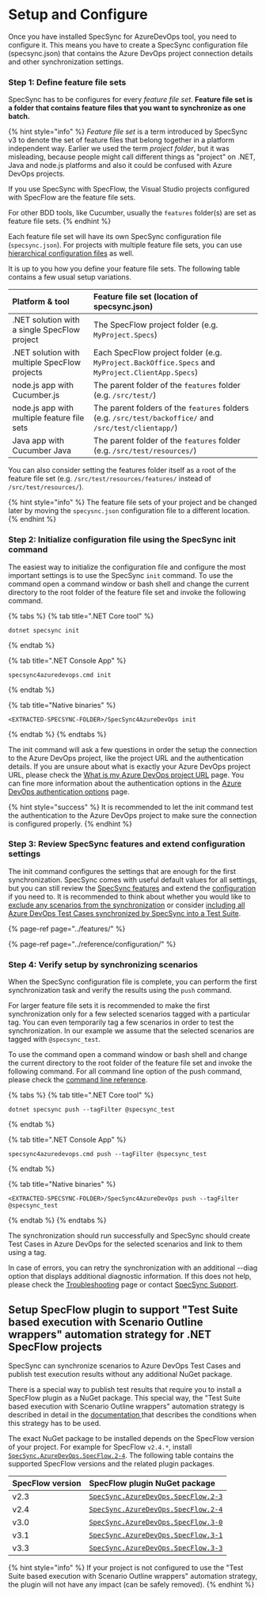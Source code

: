 # Setup and Configure

Once you have installed SpecSync for AzureDevOps tool, you need to configure it. This means you have to create a SpecSync configuration file \(specsync.json\) that contains the Azure DevOps project connection details and other synchronization settings.

### Step 1: Define feature file sets

SpecSync has to be configures for every _feature file set_. **Feature file set is a folder that contains feature files that you want to synchronize as one batch.**

{% hint style="info" %}
_Feature file set_ is a term introduced by SpecSync v3 to denote the set of feature files that belong together in a platform independent way. Earlier we used the term _project folder_, but it was misleading, because people might call different things as "project" on .NET, Java and node.js platforms and also it could be confused with Azure DevOps projects.

If you use SpecSync with SpecFlow, the Visual Studio projects configured with SpecFlow are the feature file sets.

For other BDD tools, like Cucumber, usually the `features` folder\(s\) are set as feature file sets.
{% endhint %}

Each feature file set will have its own SpecSync configuration file \(`specsync.json`\). For projects with multiple feature file sets, you can use [hierarchical configuration files](../features/hierarchical-configuration-files.md) as well.

It is up to you how you define your feature file sets. The following table contains a few usual setup variations.

| Platform & tool | Feature file set \(location of specsync.json\) |
| :--- | :--- |
| .NET solution with a single SpecFlow project | The SpecFlow project folder \(e.g. `MyProject.Specs`\) |
| .NET solution with multiple SpecFlow projects | Each SpecFlow project folder \(e.g. `MyProject.BackOffice.Specs` and `MyProject.ClientApp.Specs`\) |
| node.js app with Cucumber.js | The parent folder of the `features` folder \(e.g. `/src/test/`\) |
| node.js app with multiple feature file sets | The parent folders of the `features` folders \(e.g. `/src/test/backoffice/` and `/src/test/clientapp/`\) |
| Java app with Cucumber Java | The parent folder of the `features` folder \(e.g. `/src/test/resources/`\) |

You can also consider setting the features folder itself as a root of the feature file set \(e.g.  `/src/test/resources/features/` instead of `/src/test/resources/`\).

{% hint style="info" %}
The feature file sets of your project and be changed later by moving the `specysnc.json` configuration file to a different location.
{% endhint %}

### Step 2: Initialize configuration file using the SpecSync init command

The easiest way to initialize the configuration file and configure the most important settings is to use the SpecSync `init` command. To use the command open a command window or bash shell and change the current directory to the root folder of the feature file set and invoke the following command.

{% tabs %}
{% tab title=".NET Core tool" %}
```text
dotnet specsync init
```
{% endtab %}

{% tab title=".NET Console App" %}
```text
specsync4azuredevops.cmd init
```
{% endtab %}

{% tab title="Native binaries" %}
```text
<EXTRACTED-SPECSYNC-FOLDER>/SpecSync4AzureDevOps init
```
{% endtab %}
{% endtabs %}

The init command will ask a few questions in order the setup the connection to the Azure DevOps project, like the project URL and the authentication details. If you are unsure about what is exactly your Azure DevOps project URL, please check the [What is my Azure DevOps project URL](../important-concepts/what-is-my-tfs-project-url.md) page. You can fine more information about the authentication options in the [Azure DevOps authentication options](../important-concepts/tfs-authentication-options.md) page.

{% hint style="success" %}
It is recommended to let the init command test the authentication to the Azure DevOps project to make sure the connection is configured properly.
{% endhint %}

### Step 3: Review SpecSync features and extend configuration settings

The init command configures the settings that are enough for the first synchronization. SpecSync comes with useful default values for all settings, but you can still review the [SpecSync features](../features/) and extend the [configuration ](../reference/configuration/)if you need to. It is recommended to think about whether you would like to [exclude any scenarios from the synchronization](../features/excluding-scenarios-from-synchronization.md) or consider [including all Azure DevOps Test Cases synchronized by SpecSync into a Test Suite](../features/group-synchronized-test-cases-to-a-test-suite.md).

{% page-ref page="../features/" %}

{% page-ref page="../reference/configuration/" %}

### Step 4: Verify setup by synchronizing scenarios

When the SpecSync configuration file is complete, you can perform the first synchronization task and verify the results using the `push` command.

For larger feature file sets it is recommended to make the first synchronization only for a few selected scenarios tagged with a particular tag. You can even temporarily tag a few scenarios in order to test the synchronization. In our example we assume that the selected scenarios are tagged with `@specsync_test`.

To use the command open a command window or bash shell and change the current directory to the root folder of the feature file set and invoke the following command. For all command line option of the push command, please check the [command line reference](../reference/command-line-reference/push-command.md).

{% tabs %}
{% tab title=".NET Core tool" %}
```text
dotnet specsync push --tagFilter @specsync_test
```
{% endtab %}

{% tab title=".NET Console App" %}
```text
specsync4azuredevops.cmd push --tagFilter @specsync_test
```
{% endtab %}

{% tab title="Native binaries" %}
```text
<EXTRACTED-SPECSYNC-FOLDER>/SpecSync4AzureDevOps push --tagFilter @specsync_test
```
{% endtab %}
{% endtabs %}

The synchronization should run successfully and SpecSync should create Test Cases in Azure DevOps for the selected scenarios and link to them using a tag.

In case of errors, you can retry the synchronization with an additional --diag option that displays additional diagnostic information. If this does not help, please check the [Troubleshooting](../contact/troubleshooting.md) page or contact [SpecSync Support](../contact/specsync-support.md).

## Setup SpecFlow plugin to support "Test Suite based execution with Scenario Outline wrappers" automation strategy for .NET SpecFlow projects <a id="setup-specflow-plugin"></a>

SpecSync can synchronize scenarios to Azure DevOps Test Cases and publish test execution results without any additional NuGet package.

There is a special way to publish test results that require you to install a SpecFlow plugin as a NuGet package. This special way, the  "Test Suite based execution with Scenario Outline wrappers" automation strategy is described in detail in the [documentation ](../important-concepts/synchronizing-automated-test-cases.md#test-suite-based-execution-with-scenario-outline-wrappers-strategy)that describes the conditions when this strategy has to be used.

The exact NuGet package to be installed depends on the SpecFlow version of your project. For example for SpecFlow `v2.4.*`, install [`SpecSync.AzureDevOps.SpecFlow.2-4`](https://www.nuget.org/packages/SpecSync.AzureDevOps.SpecFlow.2-4). The following table contains the supported SpecFlow versions and the related plugin packages.

| SpecFlow version | SpecFlow plugin NuGet package |
| :--- | :--- |
| v2.3 | [`SpecSync.AzureDevOps.SpecFlow.2-3`](https://www.nuget.org/packages/SpecSync.AzureDevOps.SpecFlow.2-3) |
| v2.4 | [`SpecSync.AzureDevOps.SpecFlow.2-4`](https://www.nuget.org/packages/SpecSync.AzureDevOps.SpecFlow.2-4) |
| v3.0 | [`SpecSync.AzureDevOps.SpecFlow.3-0`](https://www.nuget.org/packages/SpecSync.AzureDevOps.SpecFlow.3-0) |
| v3.1 | [`SpecSync.AzureDevOps.SpecFlow.3-1`](https://www.nuget.org/packages/SpecSync.AzureDevOps.SpecFlow.3-1) |
| v3.3 | [`SpecSync.AzureDevOps.SpecFlow.3-3`](https://www.nuget.org/packages/SpecSync.AzureDevOps.SpecFlow.3-3) |

{% hint style="info" %}
If your project is not configured to use the  "Test Suite based execution with Scenario Outline wrappers" automation strategy, the plugin will not have any impact \(can be safely removed\).
{% endhint %}

